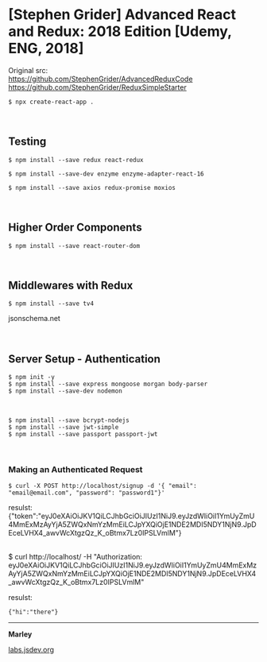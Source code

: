 # [Stephen Grider] Advanced React and Redux: 2018 Edition [Udemy, ENG, 2018]

Original src:  
https://github.com/StephenGrider/AdvancedReduxCode  
https://github.com/StephenGrider/ReduxSimpleStarter


    $ npx create-react-app .

<br/>

## Testing

    $ npm install --save redux react-redux

    $ npm install --save-dev enzyme enzyme-adapter-react-16

    $ npm install --save axios redux-promise moxios

<br/>

## Higher Order Components

    $ npm install --save react-router-dom

<br/>

## Middlewares with Redux

    $ npm install --save tv4

jsonschema.net

<br/>

## Server Setup - Authentication

    $ npm init -y
    $ npm install --save express mongoose morgan body-parser
    $ npm install --save-dev nodemon



<br/>

    $ npm install --save bcrypt-nodejs
    $ npm install --save jwt-simple 
    $ npm install --save passport passport-jwt  

<br/>

### Making an Authenticated Request

    $ curl -X POST http://localhost/signup -d '{ "email": "email@email.com", "password": "password1"}'
   
resulst:
    {"token":"eyJ0eXAiOiJKV1QiLCJhbGciOiJIUzI1NiJ9.eyJzdWIiOiI1YmUyZmU4MmExMzAyYjA5ZWQxNmYzMmEiLCJpYXQiOjE1NDE2MDI5NDY1NjN9.JpDEceLVHX4_awvWcXtgzQz_K_oBtmx7Lz0IPSLVmlM"}

<br/>
    $ curl http://localhost/ -H "Authorization: eyJ0eXAiOiJKV1QiLCJhbGciOiJIUzI1NiJ9.eyJzdWIiOiI1YmUyZmU4MmExMzAyYjA5ZWQxNmYzMmEiLCJpYXQiOjE1NDE2MDI5NDY1NjN9.JpDEceLVHX4_awvWcXtgzQz_K_oBtmx7Lz0IPSLVmlM" 

resulst:

    {"hi":"there"}

---

**Marley**

<a href="https://labs.jsdev.org">labs.jsdev.org</a>